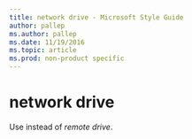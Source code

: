 ```yaml
---
title: network drive - Microsoft Style Guide
author: pallep
ms.author: pallep
ms.date: 11/19/2016
ms.topic: article
ms.prod: non-product specific
---
```


# network drive

Use instead of *remote drive*.
